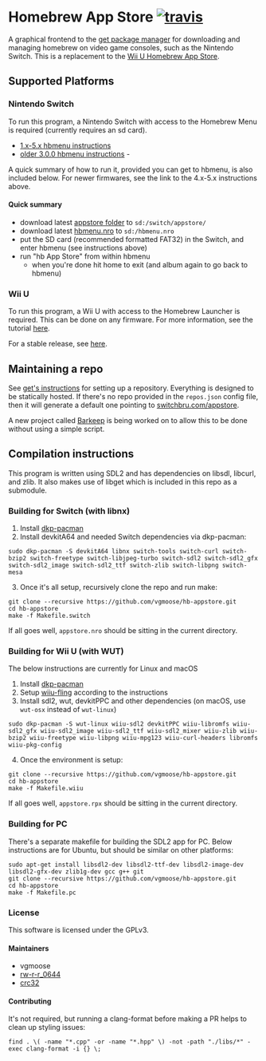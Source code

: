 # Homebrew App Store [![travis](https://travis-ci.org/vgmoose/hb-appstore.svg?branch=master)](https://travis-ci.org/vgmoose/hb-appstore)
A graphical frontend to the [get package manager](https://github.com/vgmoose/libget) for downloading and managing homebrew on video game consoles, such as the Nintendo Switch. This is a replacement to the [Wii U Homebrew App Store](https://github.com/vgmoose/wiiu-hbas).

## Supported Platforms
### Nintendo Switch
To run this program, a Nintendo Switch with access to the Homebrew Menu is required (currently requires an sd card).
- [1.x-5.x hbmenu instructions](https://gbatemp.net/threads/switch-hacking-101-how-to-launch-the-homebrew-menu-on-4-x-5-x.504012/)
- [older 3.0.0 hbmenu instructions](https://switchbrew.github.io/nx-hbl/) -

A quick summary of how to run it, provided you can get to hbmenu, is also included below. For newer firmwares, see the link to the 4.x-5.x instructions above.

#### Quick summary
- download latest [appstore folder](https://github.com/vgmoose/hb-appstore/releases) to `sd:/switch/appstore/`
- download latest [hbmenu.nro](https://github.com/switchbrew/nx-hbmenu/releases/latest) to `sd:/hbmenu.nro`
- put the SD card (recommended formatted FAT32) in the Switch, and enter hbmenu (see instructions above)
- run "hb App Store" from within hbmenu
   - when you're done hit home to exit (and album again to go back to hbmenu)

### Wii U
To run this program, a Wii U with access to the Homebrew Launcher is required. This can be done on any firmware. For more information, see the tutorial [here](https://wiiu.hacks.guide).

For a stable release, see [here](https://github.com/vgmoose/wiiu-hbas/releases).

## Maintaining a repo
See [get's instructions](https://github.com/vgmoose/get#setting-up-repos) for setting up a repository. Everything is designed to be statically hosted. If there's no repo provided in the `repos.json` config file, then it will generate a default one pointing to [switchbru.com/appstore](http://switchbru.com/appstore/).

A new project called [Barkeep](https://github.com/vgmoose/barkeep) is being worked on to allow this to be done without using a simple script.

## Compilation instructions
This program is written using SDL2 and has dependencies on libsdl, libcurl, and zlib. It also makes use of libget which is included in this repo as a submodule.

### Building for Switch (with libnx)
1. Install [dkp-pacman](https://devkitpro.org/viewtopic.php?f=13&t=8702)
2. Install devkitA64 and needed Switch dependencies via dkp-pacman:
```
sudo dkp-pacman -S devkitA64 libnx switch-tools switch-curl switch-bzip2 switch-freetype switch-libjpeg-turbo switch-sdl2 switch-sdl2_gfx switch-sdl2_image switch-sdl2_ttf switch-zlib switch-libpng switch-mesa
```
3. Once it's all setup, recursively clone the repo and run make:
```
git clone --recursive https://github.com/vgmoose/hb-appstore.git
cd hb-appstore
make -f Makefile.switch
```

If all goes well, `appstore.nro` should be sitting in the current directory.

### Building for Wii U (with WUT)
The below instructions are currently for Linux and macOS
1. Install [dkp-pacman](https://devkitpro.org/viewtopic.php?f=13&t=8702)
2. Setup [wiiu-fling](https://gitlab.com/QuarkTheAwesome/wiiu-fling#wiiu-fling) according to the instructions
3. Install sdl2, wut, devkitPPC and other dependencies (on macOS, use `wut-osx` instead of `wut-linux`)
```
sudo dkp-pacman -S wut-linux wiiu-sdl2 devkitPPC wiiu-libromfs wiiu-sdl2_gfx wiiu-sdl2_image wiiu-sdl2_ttf wiiu-sdl2_mixer wiiu-zlib wiiu-bzip2 wiiu-freetype wiiu-libpng wiiu-mpg123 wiiu-curl-headers libromfs wiiu-pkg-config
```
4. Once the environment is setup:
```
git clone --recursive https://github.com/vgmoose/hb-appstore.git
cd hb-appstore
make -f Makefile.wiiu
```

If all goes well, `appstore.rpx` should be sitting in the current directory.

### Building for PC
There's a separate makefile for building the SDL2 app for PC. Below instructions are for Ubuntu, but should be similar on other platforms:
```
sudo apt-get install libsdl2-dev libsdl2-ttf-dev libsdl2-image-dev libsdl2-gfx-dev zlib1g-dev gcc g++ git
git clone --recursive https://github.com/vgmoose/hb-appstore.git
cd hb-appstore
make -f Makefile.pc
```

### License
This software is licensed under the GPLv3.

#### Maintainers
- vgmoose
- [rw-r-r_0644](https://github.com/rw-r-r-0644)
- [crc32](https://github.com/crc-32)

#### Contributing
It's not required, but running a clang-format before making a PR helps to clean up styling issues:
```
find . \( -name "*.cpp" -or -name "*.hpp" \) -not -path "./libs/*" -exec clang-format -i {} \;
```

